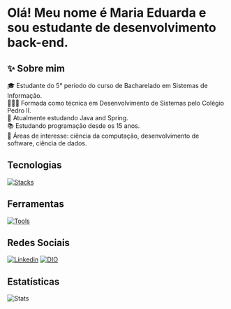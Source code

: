 # Olá! Meu nome é Maria Eduarda e sou estudante de desenvolvimento back-end.

## ✨ Sobre mim

🎓 Estudante do 5° período do curso de Bacharelado em Sistemas de Informação.  <br>
👩🏽‍🎓 Formada como técnica em Desenvolvimento de Sistemas pelo Colégio Pedro II. <br>
📌  Atualmente estudando Java and Spring.  <br>
📚 Estudando programação desde os 15 anos. <br>
📍 Áreas de interesse: ciência da computação, desenvolvimento de software, ciência de dados.

## Tecnologias

[![Stacks](https://skillicons.dev/icons?i=java,spring,hibernate,js,html,css,mysql)](https://skillicons.dev)

## Ferramentas

[![Tools](https://skillicons.dev/icons?i=postman,vscode,eclipse,maven,git)](https://skillicons.dev)

## Redes Sociais

[![Linkedin](https://img.shields.io/badge/LinkedIn-0077B5?style=for-the-badge&logo=linkedin&logoColor=white)](https://www.linkedin.com/in/maria-eduarda-cruz/)
[![DIO](https://img.shields.io/badge/DIO-792DE4?style=for-the-badge&&logoColor=white)](https://www.dio.me/users/mariaeduardacruzcv)

## Estatísticas

![Stats](https://github-readme-stats.vercel.app/api/top-langs/?username=mariamourie&theme=midnight-purple&hide_border=false&include_all_commits=true&count_private=true&layout=compact)
